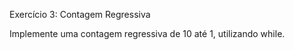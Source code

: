Exercício 3: Contagem Regressiva  

Implemente uma contagem regressiva de 10 até 1, utilizando while.  
